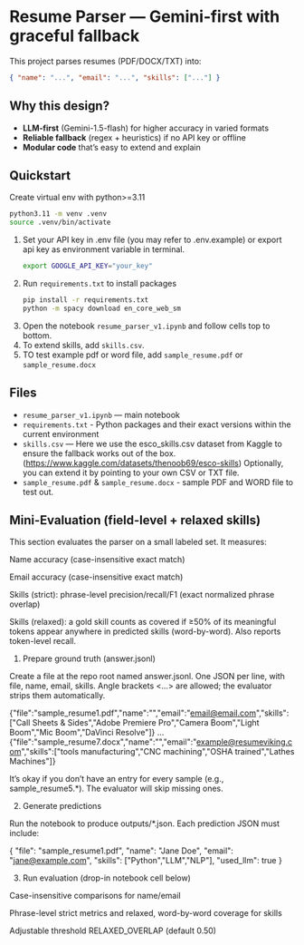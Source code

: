 # Resume Parser — Gemini‑first with graceful fallback

This project parses resumes (PDF/DOCX/TXT) into:
```json
{ "name": "...", "email": "...", "skills": ["..."] }
```

## Why this design?
- **LLM‑first** (Gemini-1.5-flash) for higher accuracy in varied formats
- **Reliable fallback** (regex + heuristics) if no API key or offline
- **Modular code** that’s easy to extend and explain

## Quickstart
Create virtual env with python>=3.11
   ```bash
   python3.11 -m venv .venv
   source .venv/bin/activate
   ```
1. Set your API key in .env file (you may refer to .env.example) or export api key as environment variable in terminal.
   ```bash
   export GOOGLE_API_KEY="your_key"
   ```
2. Run `requirements.txt` to install packages
   ```bash
   pip install -r requirements.txt
   python -m spacy download en_core_web_sm
   ```
3. Open the notebook `resume_parser_v1.ipynb` and follow cells top to bottom.
4. To extend skills, add `skills.csv`.
5. TO test example pdf or word file, add `sample_resume.pdf` or `sample_resume.docx` 

## Files
- `resume_parser_v1.ipynb` — main notebook
- `requirements.txt` - Python packages and their exact versions within the current environment 
- `skills.csv` — 
Here we use the esco_skills.csv dataset from Kaggle to ensure the fallback works out of the box.(https://www.kaggle.com/datasets/thenoob69/esco-skills) 
Optionally, you can extend it by pointing to your own CSV or TXT file.
- `sample_resume.pdf` & `sample_resume.docx` - sample PDF and WORD file to test out. 

## Mini-Evaluation (field-level + relaxed skills)

This section evaluates the parser on a small labeled set. It measures:

Name accuracy (case-insensitive exact match)

Email accuracy (case-insensitive exact match)

Skills (strict): phrase-level precision/recall/F1 (exact normalized phrase overlap)

Skills (relaxed): a gold skill counts as covered if ≥50% of its meaningful tokens appear anywhere in predicted skills (word-by-word). Also reports token-level recall.

1) Prepare ground truth (answer.jsonl)

Create a file at the repo root named answer.jsonl. One JSON per line, with file, name, email, skills.
Angle brackets <...> are allowed; the evaluator strips them automatically.

{"file":"sample_resume1.pdf","name":"<Kristen Connely>","email":"<email@email.com>","skills":["Call Sheets & Sides","Adobe Premiere Pro","Camera Boom","Light Boom","Mic Boom","DaVinci Resolve"]}
...
{"file":"sample_resume7.docx","name":"<JACKY WILSON>","email":"<example@resumeviking.com>","skills":["tools manufacturing","CNC machining","OSHA trained","Lathes Machines"]}


It’s okay if you don’t have an entry for every sample (e.g., sample_resume5.*). The evaluator will skip missing ones.

2) Generate predictions

Run the notebook to produce outputs/*.json. Each prediction JSON must include:

{
  "file": "sample_resume1.pdf",
  "name": "Jane Doe",
  "email": "jane@example.com",
  "skills": ["Python","LLM","NLP"],
  "used_llm": true
}

3) Run evaluation (drop-in notebook cell below)

Case-insensitive comparisons for name/email

Phrase-level strict metrics and relaxed, word-by-word coverage for skills

Adjustable threshold RELAXED_OVERLAP (default 0.50)

